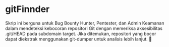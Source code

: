# gitFinnder
Skrip ini berguna untuk Bug Bounty Hunter, Pentester, dan Admin Keamanan dalam mendeteksi kebocoran repositori Git dengan memeriksa aksesibilitas .git/HEAD pada subdomain target. Jika ditemukan, repositori yang bocor dapat diekstrak menggunakan git-dumper untuk analisis lebih lanjut. 🚀
